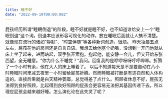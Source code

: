 ```yaml
---
title: 睡不好
date: "2022-09-19T00:00:00Z"
---
```


屁孩经历所谓“睡眠倒退”的阶段。睡不好就是睡不好，也不知道谁给安上一个“睡眠倒退“这个词。倒退本应该形容可视化的动作，放在睡眠后面就让人搞不清楚。就像现在流行的诸如“静默”、“时空伴随”等各种新词创造，很烦。
昨天凌晨五点左右，屁孩在他的房间还是自言自语。我想去给他塞个奶嘴，没想到一开门他就从床上坐了起来，进而站起，双手张开索抱。抱起他，能安静一会儿，但又开始东张西望，全无睡意。“你为什么不睡觉？”我问。回复我的是咿咿呀呀哼哼唧唧。折腾了一个小时有余，他在大人的床上睡着了。
以后不知道每天是不是要自动在八小时睡眠时间里减去夜里一小时留给屁孩折腾。然而睡眠被打断是有违自然和人体构造的。直接后果就是白天精神萎靡，总觉得差了点什么。照顾者休息不好，屁孩无法得到良好照顾，比起得到良好照顾的屁孩会更容易无法把其基因传递下去。所以理应屁孩会越来越好睡。怎么演化论在此失灵了呢？
